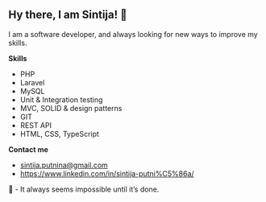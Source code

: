 ## Hy there, I am Sintija! 👋

I am a software developer, and always looking for new ways to improve my skills.

**Skills**
* PHP
* Laravel
* MySQL
* Unit & Integration testing
* MVC, SOLID & design patterns
* GIT
* REST API
* HTML, CSS, TypeScript 


**Contact me**
* sintija.putnina@gmail.com
* https://www.linkedin.com/in/sintija-putni%C5%86a/

🤟 - It always seems impossible until it’s done.
